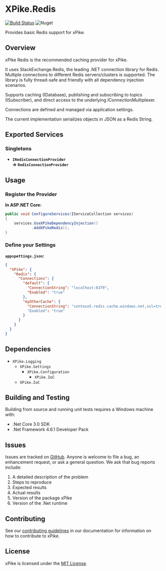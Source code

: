 # XPike.Redis

[![Build Status](https://dev.azure.com/xpike/xpike/_apis/build/status/xpike.redis?branchName=master)](https://dev.azure.com/xpike/xpike/_build/latest?definitionId=7&branchName=master)
![Nuget](https://img.shields.io/nuget/v/XPike.Redis)

Provides basic Redis support for xPike.

## Overview

xPike Redis is the recommended caching provider for xPike.

It uses StackExchange.Redis, the leading .NET connection library for Redis.  
Multiple connections to different Redis servers/clusters is supported.
The library is fully thread-safe and friendly with all dependency injection scenarios.

Supports caching (IDatabase), publishing and subscribing to topics (ISubscriber), and direct
access to the underlying IConnectionMultiplexer.

Connections are defined and managed via application settings.

The current implementation serializes objects in JSON as a Redis String.


## Exported Services

### Singletons

- **`IRedisConnectionProvider`**  
  **=> `RedisConnectionProvider`**

## Usage

### Register the Provider

**In ASP.NET Core:**

```csharp
public void ConfigureServices(IServiceCollection services)
{
    services.UseXPikeDependencyInjection()
            .AddXPikeRedis();
}
```


### Define your Settings

**`appspettings.json`:**

```json
{
  "XPike": {
    "Redis": {
      "Connections": {
        "default": {
          "ConnectionString": "localhost:6379",
          "Enabled": "true"
        },
        "myOtherCache": {
          "ConnectionString": "contoso5.redis.cache.windows.net,ssl=true,password=..."
          "Enabled": "true"
        }
      }
    }
  }
}
```

## Dependencies

- `XPike.Logging`
  - `XPike.Settings`
    - `XPike.Configuration`
      - `XPike.IoC`
  - `XPike.IoC`

## Building and Testing

Building from source and running unit tests requires a Windows machine with:

* .Net Core 3.0 SDK
* .Net Framework 4.6.1 Developer Pack

## Issues

Issues are tracked on [GitHub](https://github.com/xpike/xpike-redis/issues). Anyone is welcome to file a bug,
an enhancement request, or ask a general question. We ask that bug reports include:

1. A detailed description of the problem
2. Steps to reproduce
3. Expected results
4. Actual results
5. Version of the package xPike
6. Version of the .Net runtime

## Contributing

See our [contributing guidelines](https://github.com/xpike/documentation/blob/master/docfx_project/articles/contributing.md)
in our documentation for information on how to contribute to xPike.

## License

xPike is licensed under the [MIT License](LICENSE).
